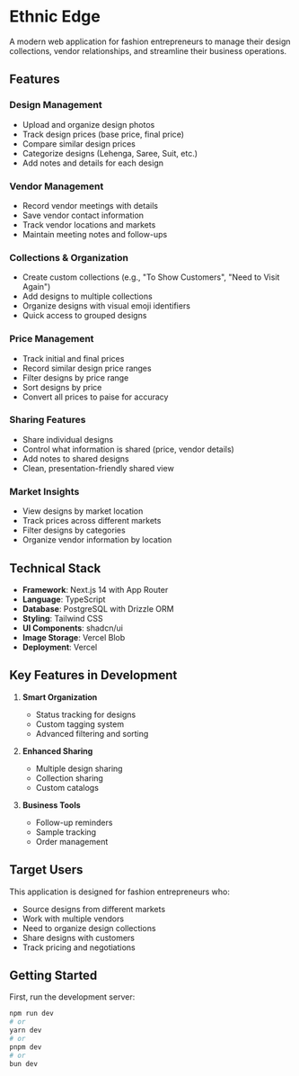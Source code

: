 # Ethnic Edge

A modern web application for fashion entrepreneurs to manage their design collections, vendor relationships, and streamline their business operations.

## Features

### Design Management
- Upload and organize design photos
- Track design prices (base price, final price)
- Compare similar design prices
- Categorize designs (Lehenga, Saree, Suit, etc.)
- Add notes and details for each design

### Vendor Management
- Record vendor meetings with details
- Save vendor contact information
- Track vendor locations and markets
- Maintain meeting notes and follow-ups

### Collections & Organization
- Create custom collections (e.g., "To Show Customers", "Need to Visit Again")
- Add designs to multiple collections
- Organize designs with visual emoji identifiers
- Quick access to grouped designs

### Price Management
- Track initial and final prices
- Record similar design price ranges
- Filter designs by price range
- Sort designs by price
- Convert all prices to paise for accuracy

### Sharing Features
- Share individual designs
- Control what information is shared (price, vendor details)
- Add notes to shared designs
- Clean, presentation-friendly shared view

### Market Insights
- View designs by market location
- Track prices across different markets
- Filter designs by categories
- Organize vendor information by location

## Technical Stack

- **Framework**: Next.js 14 with App Router
- **Language**: TypeScript
- **Database**: PostgreSQL with Drizzle ORM
- **Styling**: Tailwind CSS
- **UI Components**: shadcn/ui
- **Image Storage**: Vercel Blob
- **Deployment**: Vercel

## Key Features in Development

1. **Smart Organization**
   - Status tracking for designs
   - Custom tagging system
   - Advanced filtering and sorting

2. **Enhanced Sharing**
   - Multiple design sharing
   - Collection sharing
   - Custom catalogs

3. **Business Tools**
   - Follow-up reminders
   - Sample tracking
   - Order management

## Target Users

This application is designed for fashion entrepreneurs who:
- Source designs from different markets
- Work with multiple vendors
- Need to organize design collections
- Share designs with customers
- Track pricing and negotiations

## Getting Started

First, run the development server:

```bash
npm run dev
# or
yarn dev
# or
pnpm dev
# or
bun dev
```
